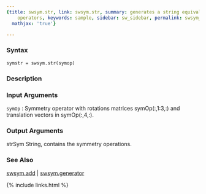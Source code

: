 ```yaml
---
{title: swsym.str, link: swsym.str, summary: generates a string equivalent of symmetry
    operators, keywords: sample, sidebar: sw_sidebar, permalink: swsym_str.html, folder: swsym,
  mathjax: 'true'}

---
```


### Syntax

`symstr = swsym.str(symop)`

### Description



### Input Arguments

`symOp`
: Symmetry operator with rotations matrices symOp(:,1:3,:) and
  translation vectors in symOp(:,4,:).

### Output Arguments

strSym    String, contains the symmetry operations.

### See Also

[swsym.add](swsym_add.html) \| [swsym.generator](swsym_generator.html)

{% include links.html %}
